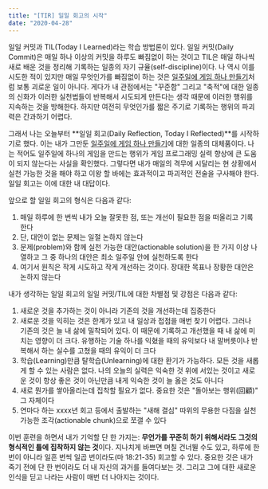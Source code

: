 ```yaml
---
title: "[TIR] 일일 회고의 시작"
date: "2020-04-28"
---
```


[일주일에 게임 하나 만들기]: https://sungkukpark.github.io/tlsl-game-a-week/

일일 커밋과 TIL(Today I Learned)라는 학습 방법론이 있다. 일일 커밋(Daily Commit)은 매일 하나 이상의 커밋을 하루도 빠짐없이 하는 것이고 TIL은 매일 하나씩 새로 배운 것을 정리해 기록하는 일종의 자기 규율(self-discipline)이다. 나 역시 이를 시도한 적이 있지만 매일 무엇인가를 빠짐없이 하는 것은 [일주일에 게임 하나 만들기]처럼 보통 괴로운 일이 아니다. 게다가 내 관점에서는 "꾸준함" 그리고 "축적"에 대한 일종의 신화가 이러한 실천법들이 반복해서 시도되게 만든다는 생각 때문에 이러한 행위를 지속하는 것을 방해한다. 하지만 여전히 무엇인가를 짧은 주기로 기록하는 행위의 파괴력은 간과하기 어렵다.

그래서 나는 오늘부터 **일일 회고(Daily Reflection, Today I Reflected)**를 시작하기로 했다. 이는 내가 그만둔 [일주일에 게임 하나 만들기]에 대한 일종의 대체품이다. 나는 적어도 일주일에 하나의 게임을 만드는 행위가 게임 프로그래밍 실력 향상에 큰 도움이 되지 않는다는 사실을 확인했다. 그렇다면 내가 매일의 격무에 시달리는 현 상황에서 실천 가능한 것을 해야 하고 이왕 할 바에는 효과적이고 파괴적인 전술을 구사해야 한다. 일일 회고는 이에 대한 내 대답이다.

앞으로 할 일일 회고의 형식은 다음과 같다:

1. 매일 하루에 한 번씩 내가 오늘 잘못한 점, 또는 개선이 필요한 점을 떠올리고 기록한다
2. 단, 대안이 없는 문제는 일절 논하지 않는다
3. 문제(problem)와 함께 실천 가능한 대안(actionable solution)을 한 가지 이상 나열하고 그 중 하나의 대안은 최소 일주일 안에 실천하도록 한다
4. 여기서 원칙은 작게 시도하고 작게 개선하는 것이다. 장대한 목표나 장황한 대안은 논하지 않는다

내가 생각하는 일일 회고의 일일 커밋/TIL에 대한 차별점 및 강점은 다음과 같다:

1. 새로운 것을 추가하는 것이 아니라 기존의 것을 개선하는데 집중한다
1. 새로운 것을 익히는 것은 한계가 있고 내 일상과 접점을 매번 찾기 어렵다. 그러나 기존의 것은 늘 내 삶에 밀착되어 있다. 이 때문에 기록하고 개선했을 때 내 삶에 미치는 영향이 더 크다. 유행하는 기술 하나를 익혔을 때의 유익보다 내 말버릇이나 반복해서 하는 실수를 고쳤을 때의 유익이 더 크다
1. 학습(Learning)만큼 탈학습(Unlearning)에 대한 환기가 가능하다. 모든 것을 새롭게 할 수 있는 사람은 없다. 나의 오늘의 실력은 익숙한 것 위에 서있는 것이고 새로운 것이 항상 좋은 것이 아닌만큼 내게 익숙한 것이 늘 옳은 것도 아니다
1. 새로 뭔가를 쌓아올리는데 집착할 필요가 없다. 중요한 것은 "돌아보는 행위(回顧)" 그 자체이다
1. 연마다 하는 xxxx년 회고 등에서 출발하는 "새해 결심" 따위의 무용한 다짐을 실천 가능한 조각(actionable chunk)으로 쪼갤 수 있다

이번 훈련을 하면서 내가 기억할 단 한 가지는: **무언가를 꾸준히 하기 위해서라도 그것의 형식적인 틀에 집착하지 않는 것**이다. 지나치게 바쁘면 며칠 건너뛸 수도 있고, 하루에 한 번이 아니라 일흔 번씩 일곱 번이라도(마 18:21-35) 회고할 수 있다. 중요한 것은 내가 죽기 전에 단 한 번이라도 더 내 자신의 과거를 들여다보는 것. 그리고 그에 대한 새로운 인식을 딛고 나라는 사람이 매번 더 나아지는 것이다.
